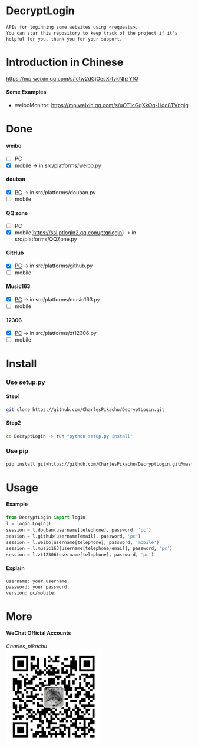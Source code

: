# DecryptLogin
```
APIs for loginning some websites using <requests>.
You can star this repository to keep track of the project if it's helpful for you, thank you for your support.
```

# Introduction in Chinese
https://mp.weixin.qq.com/s/lctw2dGjOesXrfvkNhzYfQ
#### Some Examples
- weiboMonitor: https://mp.weixin.qq.com/s/uOT1cGqXkOq-Hdc8TVnglg

# Done
#### weibo
- [ ] PC
- [x] [mobile](https://m.weibo.cn/) → in src/platforms/weibo.py
#### douban
- [x] [PC](https://www.douban.com/) → in src/platforms/douban.py
- [ ] mobile
#### QQ zone
- [ ] PC
- [x] mobile(https://ssl.ptlogin2.qq.com/ptqrlogin) → in src/platforms/QQZone.py
#### GitHub
- [x] [PC](https://github.com/) → in src/platforms/github.py
- [ ] mobile
#### Music163
- [x] [PC](https://music.163.com/) → in src/platforms/music163.py
- [ ] mobile
#### 12306
- [x] [PC](https://www.12306.cn/index/) → in src/platforms/zt12306.py
- [ ] mobile

# Install
### Use setup.py
#### Step1
```sh
git clone https://github.com/CharlesPikachu/DecryptLogin.git
```
#### Step2
```sh
cd DecryptLogin -> run "python setup.py install"
```
### Use pip
```sh
pip install git+https://github.com/CharlesPikachu/DecryptLogin.git@master
```

# Usage
#### Example
```python
from DecryptLogin import login
l = login.Login()
session = l.douban(username[telephone], password, 'pc')
session = l.github(username[email], password, 'pc')
session = l.weibo(username[telephone], password, 'mobile')
session = l.music163(username[telephone/email], password, 'pc')
session = l.zt12306(username[telephone], password, 'pc')
```
#### Explain
```
username: your username.
password: your password.
version: pc/mobile.
```

# More
#### WeChat Official Accounts
*Charles_pikachu*  
![img](./pictures/pikachu.jpg)